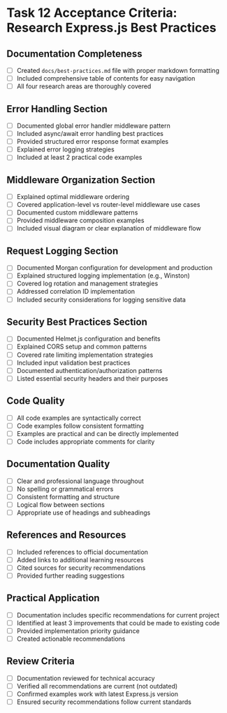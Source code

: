# Task 12 Acceptance Criteria: Research Express.js Best Practices

## Documentation Completeness

- [ ] Created `docs/best-practices.md` file with proper markdown formatting
- [ ] Included comprehensive table of contents for easy navigation
- [ ] All four research areas are thoroughly covered

## Error Handling Section

- [ ] Documented global error handler middleware pattern
- [ ] Included async/await error handling best practices
- [ ] Provided structured error response format examples
- [ ] Explained error logging strategies
- [ ] Included at least 2 practical code examples

## Middleware Organization Section

- [ ] Explained optimal middleware ordering
- [ ] Covered application-level vs router-level middleware use cases
- [ ] Documented custom middleware patterns
- [ ] Provided middleware composition examples
- [ ] Included visual diagram or clear explanation of middleware flow

## Request Logging Section

- [ ] Documented Morgan configuration for development and production
- [ ] Explained structured logging implementation (e.g., Winston)
- [ ] Covered log rotation and management strategies
- [ ] Addressed correlation ID implementation
- [ ] Included security considerations for logging sensitive data

## Security Best Practices Section

- [ ] Documented Helmet.js configuration and benefits
- [ ] Explained CORS setup and common patterns
- [ ] Covered rate limiting implementation strategies
- [ ] Included input validation best practices
- [ ] Documented authentication/authorization patterns
- [ ] Listed essential security headers and their purposes

## Code Quality

- [ ] All code examples are syntactically correct
- [ ] Code examples follow consistent formatting
- [ ] Examples are practical and can be directly implemented
- [ ] Code includes appropriate comments for clarity

## Documentation Quality

- [ ] Clear and professional language throughout
- [ ] No spelling or grammatical errors
- [ ] Consistent formatting and structure
- [ ] Logical flow between sections
- [ ] Appropriate use of headings and subheadings

## References and Resources

- [ ] Included references to official documentation
- [ ] Added links to additional learning resources
- [ ] Cited sources for security recommendations
- [ ] Provided further reading suggestions

## Practical Application

- [ ] Documentation includes specific recommendations for current project
- [ ] Identified at least 3 improvements that could be made to existing code
- [ ] Provided implementation priority guidance
- [ ] Created actionable recommendations

## Review Criteria

- [ ] Documentation reviewed for technical accuracy
- [ ] Verified all recommendations are current (not outdated)
- [ ] Confirmed examples work with latest Express.js version
- [ ] Ensured security recommendations follow current standards